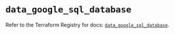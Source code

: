 # `data_google_sql_database`

Refer to the Terraform Registry for docs: [`data_google_sql_database`](https://registry.terraform.io/providers/hashicorp/google/6.15.0/docs/data-sources/sql_database).
